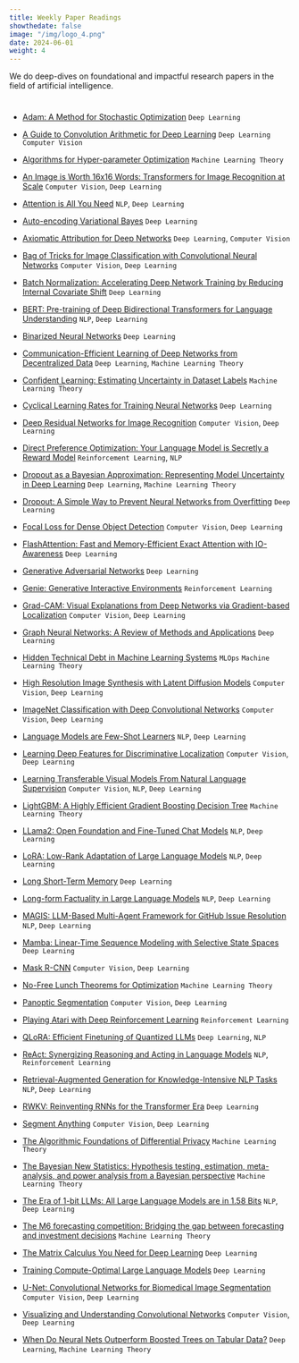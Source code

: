 ```yaml
---
title: Weekly Paper Readings
showthedate: false
image: "/img/logo_4.png"
date: 2024-06-01
weight: 4
---
```

We do deep-dives on foundational and impactful research papers in the field of artificial intelligence. 
$$~~$$
* [Adam: A Method for Stochastic Optimization](https://arxiv.org/abs/1412.6980) `Deep Learning`

* [A Guide to Convolution Arithmetic for Deep Learning](https://arxiv.org/abs/1603.07285) `Deep Learning` `Computer Vision`

* [Algorithms for Hyper-parameter Optimization](https://papers.nips.cc/paper_files/paper/2011/hash/86e8f7ab32cfd12577bc2619bc635690-Abstract.html) `Machine Learning Theory`

* [An Image is Worth 16x16 Words: Transformers for Image Recognition at Scale](https://arxiv.org/abs/2010.11929) `Computer Vision`, `Deep Learning`

* [Attention is All You Need](https://arxiv.org/abs/1706.03762) `NLP`, `Deep Learning`

* [Auto-encoding Variational Bayes](https://arxiv.org/abs/1312.6114) `Deep Learning`

* [Axiomatic Attribution for Deep Networks](https://arxiv.org/abs/1703.01365) `Deep Learning`, `Computer Vision`

* [Bag of Tricks for Image Classification with Convolutional Neural Networks](https://openaccess.thecvf.com/content_CVPR_2019/papers/He_Bag_of_Tricks_for_Image_Classification_with_Convolutional_Neural_Networks_CVPR_2019_paper.pdf) `Computer Vision`, `Deep Learning`

* [Batch Normalization: Accelerating Deep Network Training by Reducing Internal Covariate Shift](https://arxiv.org/abs/1502.03167) `Deep Learning`

* [BERT: Pre-training of Deep Bidirectional Transformers for Language Understanding](https://arxiv.org/abs/1810.04805) `NLP`, `Deep Learning`

* [Binarized Neural Networks](https://arxiv.org/abs/1602.02830) `Deep Learning`

* [Communication-Efficient Learning of Deep Networks from Decentralized Data](https://arxiv.org/abs/1602.05629) `Deep Learning`, `Machine Learning Theory`

* [Confident Learning: Estimating Uncertainty in Dataset Labels](https://arxiv.org/abs/1911.00068) `Machine Learning Theory`

* [Cyclical Learning Rates for Training Neural Networks](https://arxiv.org/abs/1506.01186) `Deep Learning`

* [Deep Residual Networks for Image Recognition](https://arxiv.org/abs/1512.03385) `Computer Vision`, `Deep Learning`

* [Direct Preference Optimization: Your Language Model is Secretly a Reward Model](https://arxiv.org/abs/2305.18290) `Reinforcement Learning`, `NLP`

* [Dropout as a Bayesian Approximation: Representing Model Uncertainty in Deep Learning](https://arxiv.org/abs/1506.02142) `Deep Learning`, `Machine Learning Theory`

* [Dropout: A Simple Way to Prevent Neural Networks from Overfitting](https://jmlr.org/papers/v15/srivastava14a.html) `Deep Learning`

* [Focal Loss for Dense Object Detection](https://arxiv.org/abs/1708.02002) `Computer Vision`, `Deep Learning`

* [FlashAttention: Fast and Memory-Efficient Exact Attention with IO-Awareness](https://arxiv.org/abs/2205.14135) `Deep Learning`

* [Generative Adversarial Networks](https://arxiv.org/abs/1406.2661) `Deep Learning`

* [Genie: Generative Interactive Environments](https://arxiv.org/abs/2402.15391) `Reinforcement Learning`

* [Grad-CAM: Visual Explanations from Deep Networks via Gradient-based Localization](https://arxiv.org/abs/1610.02391) `Computer Vision`, `Deep Learning`

* [Graph Neural Networks: A Review of Methods and Applications](https://arxiv.org/abs/1812.08434v6) `Deep Learning`

* [Hidden Technical Debt in Machine Learning Systems](https://proceedings.neurips.cc/paper_files/paper/2015/file/86df7dcfd896fcaf2674f757a2463eba-Paper.pdf) `MLOps` `Machine Learning Theory`

* [High Resolution Image Synthesis with Latent Diffusion Models](https://arxiv.org/abs/2112.10752) `Computer Vision`, `Deep Learning`

* [ImageNet Classification with Deep Convolutional Networks](https://papers.nips.cc/paper_files/paper/2012/hash/c399862d3b9d6b76c8436e924a68c45b-Abstract.html) `Computer Vision`, `Deep Learning`

* [Language Models are Few-Shot Learners](https://arxiv.org/abs/2005.14165) `NLP`, `Deep Learning`

* [Learning Deep Features for Discriminative Localization](https://arxiv.org/abs/1512.04150) `Computer Vision`, `Deep Learning`

* [Learning Transferable Visual Models From Natural Language Supervision](https://arxiv.org/abs/2103.00020) `Computer Vision`, `NLP`, `Deep Learning`

* [LightGBM: A Highly Efficient Gradient Boosting Decision Tree](https://papers.nips.cc/paper_files/paper/2017/hash/6449f44a102fde848669bdd9eb6b76fa-Abstract.html) `Machine Learning Theory`

* [LLama2: Open Foundation and Fine-Tuned Chat Models](https://arxiv.org/abs/2307.09288) `NLP`, `Deep Learning`

* [LoRA: Low-Rank Adaptation of Large Language Models](https://arxiv.org/abs/2106.09685) `NLP`, `Deep Learning`

* [Long Short-Term Memory](https://www.bioinf.jku.at/publications/older/2604.pdf) `Deep Learning`

* [Long-form Factuality in Large Language Models](https://arxiv.org/abs/2403.18802) `NLP`, `Deep Learning`

* [MAGIS: LLM-Based Multi-Agent Framework for GitHub Issue Resolution](https://arxiv.org/abs/2403.17927) `NLP`, `Deep Learning`

* [Mamba: Linear-Time Sequence Modeling with Selective State Spaces](https://arxiv.org/abs/2312.00752) `Deep Learning`

* [Mask R-CNN](https://arxiv.org/abs/1703.06870) `Computer Vision`, `Deep Learning`

* [No-Free Lunch Theorems for Optimization](https://www.cs.ubc.ca/~hutter/earg/papers07/00585893.pdf) `Machine Learning Theory`

* [Panoptic Segmentation](https://arxiv.org/abs/1801.00868) `Computer Vision`, `Deep Learning`

* [Playing Atari with Deep Reinforcement Learning](https://arxiv.org/abs/1312.5602) `Reinforcement Learning`

* [QLoRA: Efficient Finetuning of Quantized LLMs](https://arxiv.org/abs/2305.14314) `Deep Learning`, `NLP`

* [ReAct: Synergizing Reasoning and Acting in Language Models](https://arxiv.org/abs/2210.03629) `NLP`, `Reinforcement Learning`

* [Retrieval-Augmented Generation for Knowledge-Intensive NLP Tasks](https://arxiv.org/abs/2005.11401) `NLP`, `Deep Learning`

* [RWKV: Reinventing RNNs for the Transformer Era](https://arxiv.org/abs/2305.13048) `Deep Learning`

* [Segment Anything](https://arxiv.org/abs/2304.02643) `Computer Vision`, `Deep Learning`

* [The Algorithmic Foundations of Differential Privacy](https://www.cis.upenn.edu/~aaroth/Papers/privacybook.pdf) `Machine Learning Theory`

* [The Bayesian New Statistics: Hypothesis testing, estimation, meta-analysis, and power analysis from a Bayesian perspective](https://link.springer.com/article/10.3758/s13423-016-1221-4) `Machine Learning Theory`

* [The Era of 1-bit LLMs: All Large Language Models are in 1.58 Bits](https://arxiv.org/abs/2402.17764) `NLP`, `Deep Learning`

* [The M6 forecasting competition: Bridging the gap between forecasting and investment decisions](https://arxiv.org/abs/2310.13357) `Machine Learning Theory`

* [The Matrix Calculus You Need for Deep Learning](https://arxiv.org/abs/1802.01528) `Deep Learning`

* [Training Compute-Optimal Large Language Models](https://arxiv.org/abs/2203.15556) `Deep Learning`

* [U-Net: Convolutional Networks for Biomedical Image Segmentation](https://arxiv.org/abs/1505.04597) `Computer Vision`, `Deep Learning`

* [Visualizing and Understanding Convolutional Networks](https://arxiv.org/abs/1311.2901) `Computer Vision`, `Deep Learning`

* [When Do Neural Nets Outperform Boosted Trees on Tabular Data?](https://arxiv.org/abs/2305.02997) `Deep Learning`, `Machine Learning Theory`
